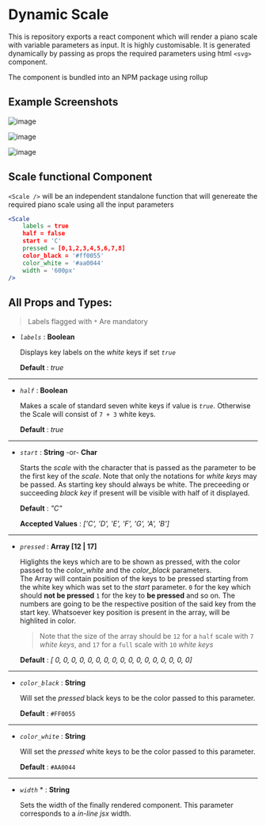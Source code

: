 # Dynamic Scale

This is repository exports a react component which will render a piano scale with variable parameters as input. It is highly customisable. It is generated dynamically by passing as props the required parameters using html `<svg>` component.

The component is bundled into an NPM package using rollup

## Example Screenshots

![image](https://github.com/amrutwali/dynamic-scale/assets/54875908/d8c4d7c9-6a2d-4e87-ae37-c7a54160b3f1)

![image](https://github.com/amrutwali/dynamic-scale/assets/54875908/8d69d2f5-5c24-415b-ae5e-53a242ea43db)

![image](https://github.com/amrutwali/dynamic-scale/assets/54875908/94a89bbe-eebf-4c82-9164-28f9ce792d0c)

## Scale functional Component

`<Scale />` will be an independent standalone function that will genereate the required piano scale using all the input parameters

```jsx
<Scale
    labels = true
    half = false
    start = 'C'
    pressed = [0,1,2,3,4,5,6,7,8]
    color_black = '#ff0055' 
    color_white = '#aa0044'
    width = '600px'
/>
```

## All Props and Types:

> Labels flagged with `*` Are mandatory

- _`labels`_ : **Boolean**  

  Displays key labels on the _white_ keys if set _`true`_  

  **Default** : _true_
---
- _`half`_ : **Boolean**

  Makes a scale of standard seven white keys if value is _`true`_. Otherwise the Scale will consist of `7 + 3` white keys.

  **Default** : _true_
---
- _`start`_ : **String** -or- **Char**

  Starts the _scale_ with the character that is passed as the parameter to be the first key of the _scale_. Note that only the notations for _white keys_ may be passed. As starting key should always be white. The preceeding or succeeding _black key_ if present will be visible with half of it displayed.  

  **Default** : _"C"_  

  **Accepted Values** : _['C', 'D', 'E', 'F', 'G', 'A', 'B']_
---
- _`pressed`_ : **Array [12 | 17]**

  Higlights the keys which are to be shown as pressed, with the color passed to the _color_white_ and the _color_black_ parameters.  
  The Array will contain position of the keys to be pressed starting from the white key which was set to the _start_ parameter. `0` for the key which should **not be pressed** `1` for the key to **be pressed** and so on. The numbers are going to be the respective position of the said key from the start key. Whatsoever key position is present in the array, will be highlited in color.  
  > Note that the size of the array should be `12` for a `half` scale with `7` _white keys_, and `17` for a `full` scale with `10` _white keys_  

  **Default** : _[ 0, 0, 0, 0, 0, 0, 0, 0, 0, 0, 0, 0, 0, 0, 0, 0, 0]_
---
- _`color_black`_ : **String**

  Will set the _pressed_ black keys to be the color passed to this parameter.  

  **Default** : `#FF0055`
---
- _`color_white`_ : **String**  
 
  Will set the _pressed_ white keys to be the color passed to this parameter.  

  **Default** : `#AA0044`
---
- _`width`_ * : **String**

  Sets the width of the finally rendered component. This parameter corresponds to a _in-line jsx_ width.
